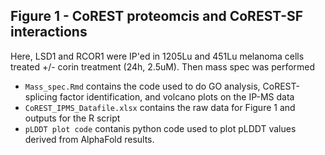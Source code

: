 ## Figure 1 - CoREST proteomcis and CoREST-SF interactions  
Here, LSD1 and RCOR1 were IP'ed in 1205Lu and 451Lu melanoma cells treated +/- corin treatment (24h, 2.5uM). Then mass spec was performed
  - `Mass_spec.Rmd` contains the code used to do GO analysis, CoREST-splicing factor identification, and volcano plots on the IP-MS data
  - `CoREST_IPMS_Datafile.xlsx` contains the raw data for Figure 1 and outputs for the R script
  - `pLDDT plot code` contanis python code used to plot pLDDT values derived from AlphaFold results.
